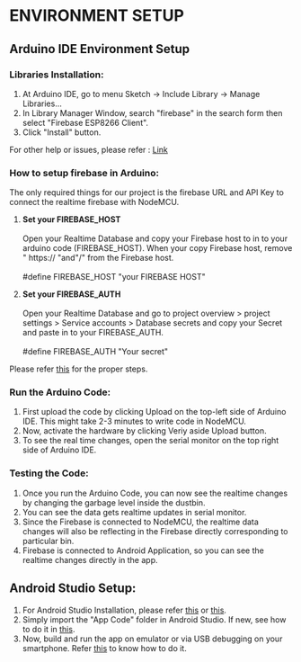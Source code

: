 # ENVIRONMENT SETUP 

## Arduino IDE Environment Setup
### Libraries Installation:
1. At Arduino IDE, go to menu Sketch -> Include Library -> Manage Libraries...
2. In Library Manager Window, search "firebase" in the search form then select "Firebase ESP8266 Client".
3. Click "Install" button.

For other help or issues, please refer : [Link](https://github.com/mobizt/Firebase-ESP8266)

### How to setup firebase in Arduino:
The only required things for our project is the firebase URL and API Key to connect the realtime firebase with NodeMCU.
1. <strong> Set your FIREBASE_HOST </strong> <br> <br>
  Open your Realtime Database and copy your Firebase host to in to your arduino code (FIREBASE_HOST).
  When your copy Firebase host, remove " https:// "and"/" from the Firebase host. <br> <br>
  #define FIREBASE_HOST "your FIREBASE HOST"
  
2. <strong> Set your FIREBASE_AUTH </strong> <br> <br>
  Open your Realtime Database and go to project overview > project settings > Service accounts > Database secrets and copy your Secret and paste in to your FIREBASE_AUTH.
  <br> <br> #define FIREBASE_AUTH "Your secret"
  
Please refer [this](https://create.arduino.cc/projecthub/pulasthi-Narada/connecting-esp8266-to-firebase-to-send-receive-data-4adf66) for the proper steps.

### Run the Arduino Code:
1. First upload the code by clicking Upload on the top-left side of Arduino IDE. This might take 2-3 minutes to write code in NodeMCU.
2. Now, activate the hardware by clicking Veriy aside Upload button. 
3. To see the real time changes, open the serial monitor on the top right side of Arduino IDE.

### Testing the Code:
1. Once you run the Arduino Code, you can now see the realtime changes by changing the garbage level inside the dustbin.
2. You can see the data gets realtime updates in serial monitor.
3. Since the Firebase is connected to NodeMCU, the realtime data changes will also be reflecting in the Firebase directly corresponding to particular bin.
4. Firebase is connected to Android Application, so you can see the realtime changes directly in the app.

## Android Studio Setup:
1. For Android Studio Installation, please refer [this](https://developer.android.com/studio/install) or [this](https://www.c-sharpcorner.com/article/how-to-download-and-install-android-studio-in-windows-10/).
2. Simply import the "App Code" folder in Android Studio. If new, see how to do it in [this](https://help.dropsource.com/docs/documentation/after-dropsource/accessing-your-source-code/importing-source-code-into-android-studio/#importing-into-android-studio).
3. Now, build and run the app on emulator or via USB debugging on your smartphone. Refer [this](https://developer.android.com/studio/run) to know how to do it.

